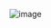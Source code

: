 ![image](https://github.com/thilinaruwan112/inten-test/assets/106557565/f536ece3-69b5-4d1f-86f9-82d6613d4239)

